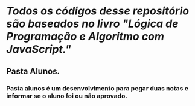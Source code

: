 # _Todos os códigos desse repositório são baseados no livro "Lógica de Programação e Algoritmo com JavaScript."_
## Pasta Alunos.
### Pasta alunos é um desenvolvimento para pegar duas notas e informar se o aluno foi ou não aprovado.
